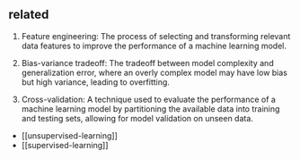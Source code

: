 ## related
1. Feature engineering: The process of selecting and transforming relevant data features to improve the performance of a machine learning model.

2. Bias-variance tradeoff: The tradeoff between model complexity and generalization error, where an overly complex model may have low bias but high variance, leading to overfitting. 

3. Cross-validation: A technique used to evaluate the performance of a machine learning model by partitioning the available data into training and testing sets, allowing for model validation on unseen data.


- [[unsupervised-learning]]
- [[supervised-learning]]